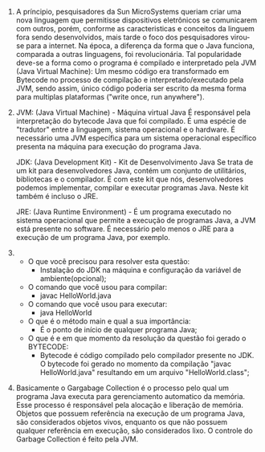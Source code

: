 1. A príncipio, pesquisadores da Sun MicroSystems queriam criar uma nova linguagem que permitisse dispositivos eletrônicos se comunicarem com outros, porém, conforme as caracteristicas e conceitos da linguem fora sendo desenvolvidos, mais tarde o foco dos pesquisadores virou-se para a internet. Na época, a diferença da forma que o Java funciona, comparada a outras linguagens, foi revolucionária. Tal popularidade deve-se a forma como o programa é compilado e interpretado pela JVM (Java Virtual Machine): Um mesmo código era transformado em Bytecode no processo de compilação e interpretado/executado pela JVM, sendo assim, único código poderia ser escrito da mesma forma para multiplas plataformas ("write once, run anywhere").

2.  JVM: (Java Virtual Machine) - Máquina virtual Java
        É responsável pela interpretação do bytecode Java que foi compilado. É uma espécie de "tradutor" entre a linguagem, sistema operacional e o hardware. É necessário uma JVM específica para um sistema operacional específico presenta na máquina para execução do programa Java.

    JDK: (Java Development Kit) - Kit de Desenvolvimento Java
        Se trata de um kit para desenvolvedores Java, contém um conjunto de utilitários, bibliotecas e o compilador. É com este kit que nós, desenvolvedores podemos implementar, compilar e executar programas Java. Neste kit também é incluso o JRE.

    JRE: (Java Runtime Environment) -
        É um programa executado no sistema operacional que permite a execução de programas Java, a JVM está presente no software. É necessário pelo menos o JRE para a execução de um programa Java, por exemplo.

3.  - O que você precisou para resolver esta questão:
        - Instalação do JDK na máquina e configuração da variável de       ambiente(opcional);
    - O comando que você usou para compilar:
        - javac HelloWorld.java
    - O comando que você usou para executar:
        - java HelloWorld
    - O que é o método main e qual a sua importância:
        - É o ponto de início de qualquer programa Java;
    - O que é e em que momento da resolução da questão foi gerado o BYTECODE:
        - Bytecode é código compilado pelo compilador presente no JDK. O bytecode foi gerado no momento da compilação "javac HelloWorld.java" resultando em um arquivo "HelloWorld.class";
    
4.  Basicamente o Gargabage Collection é o processo pelo qual um programa Java executa para gerenciamento automatico da memória. Esse processo é responsável pela alocação e liberação de memória. Objetos que possuem referência na execução de um programa Java, são considerados objetos vivos, enquanto os que não possuem qualquer referência em execução, são considerados lixo. O controle do Garbage Collection é feito pela JVM.